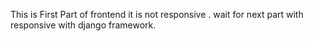 This is First Part of frontend it is not responsive .
wait for next part with responsive  with django framework.
